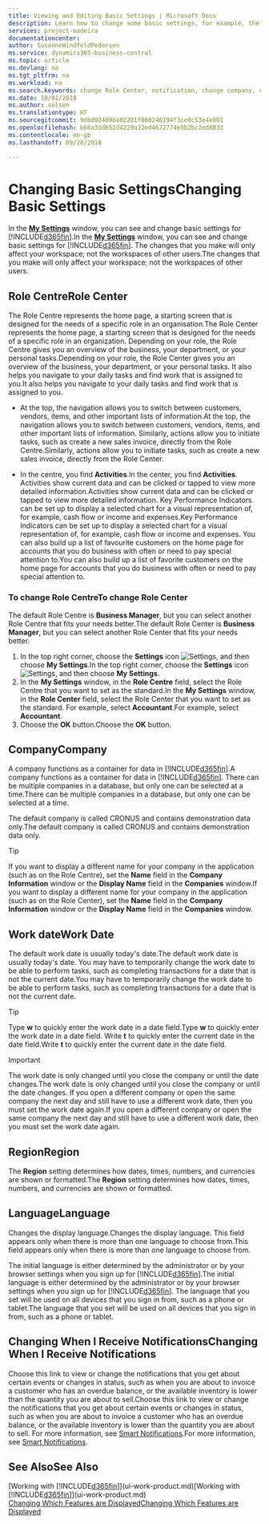 ```yaml
---
title: Viewing and Editing Basic Settings | Microsoft Docs
description: Learn how to change some basic settings, for example, the Role Centre, company, or the work date.
services: project-madeira
documentationcenter: 
author: SusanneWindfeldPedersen
ms.service: dynamics365-business-central
ms.topic: article
ms.devlang: na
ms.tgt_pltfrm: na
ms.workload: na
ms.search.keywords: change Role Center, notification, change company, change work date
ms.date: 10/01/2018
ms.author: solsen
ms.translationtype: HT
ms.sourcegitcommit: 9dbd92409ba02281f008246194f3ce0c53e4e001
ms.openlocfilehash: b66a33d652d4229a32ed4672774e5b2bc2ed8833
ms.contentlocale: en-gb
ms.lasthandoff: 09/28/2018

---
```

# <a name="changing-basic-settings"></a><span data-ttu-id="dc51f-103">Changing Basic Settings</span><span class="sxs-lookup"><span data-stu-id="dc51f-103">Changing Basic Settings</span></span>
<span data-ttu-id="dc51f-104">In the [**My Settings**](https://businesscentral.dynamics.com?page=9176 "Go directly to your user settings page in Business Central") window, you can see and change basic settings for [!INCLUDE[d365fin](includes/d365fin_md.md)].</span><span class="sxs-lookup"><span data-stu-id="dc51f-104">In the [**My Settings**](https://businesscentral.dynamics.com?page=9176 "Go directly to your user settings page in Business Central") window, you can see and change basic settings for [!INCLUDE[d365fin](includes/d365fin_md.md)].</span></span> <span data-ttu-id="dc51f-105">The changes that you make will only affect your workspace; not the workspaces of other users.</span><span class="sxs-lookup"><span data-stu-id="dc51f-105">The changes that you make will only affect your workspace; not the workspaces of other users.</span></span>  

## <a name="role-center"></a> <span data-ttu-id="dc51f-106">Role Centre</span><span class="sxs-lookup"><span data-stu-id="dc51f-106">Role Center</span></span>
<span data-ttu-id="dc51f-107">The Role Centre represents the home page, a starting screen that is designed for the needs of a specific role in an organisation.</span><span class="sxs-lookup"><span data-stu-id="dc51f-107">The Role Center represents the home page, a starting screen that is designed for the needs of a specific role in an organization.</span></span> <span data-ttu-id="dc51f-108">Depending on your role, the Role Centre gives you an overview of the business, your department, or your personal tasks.</span><span class="sxs-lookup"><span data-stu-id="dc51f-108">Depending on your role, the Role Center gives you an overview of the business, your department, or your personal tasks.</span></span> <span data-ttu-id="dc51f-109">It also helps you navigate to your daily tasks and find work that is assigned to you.</span><span class="sxs-lookup"><span data-stu-id="dc51f-109">It also helps you navigate to your daily tasks and find work that is assigned to you.</span></span>

-   <span data-ttu-id="dc51f-110">At the top, the navigation allows you to switch between customers, vendors, items, and other important lists of information.</span><span class="sxs-lookup"><span data-stu-id="dc51f-110">At the top, the navigation allows you to switch between customers, vendors, items, and other important lists of information.</span></span> <span data-ttu-id="dc51f-111">Similarly, actions allow you to initiate tasks, such as create a new sales invoice, directly from the Role Centre.</span><span class="sxs-lookup"><span data-stu-id="dc51f-111">Similarly, actions allow you to initiate tasks, such as create a new sales invoice, directly from the Role Center.</span></span>

-   <span data-ttu-id="dc51f-112">In the centre, you find **Activities**.</span><span class="sxs-lookup"><span data-stu-id="dc51f-112">In the center, you find **Activities**.</span></span> <span data-ttu-id="dc51f-113">Activities show current data and can be clicked or tapped to view more detailed information.</span><span class="sxs-lookup"><span data-stu-id="dc51f-113">Activities show current data and can be clicked or tapped to view more detailed information.</span></span> <span data-ttu-id="dc51f-114">Key Performance Indicators can be set up to display a selected chart for a visual representation of, for example, cash flow or income and expenses.</span><span class="sxs-lookup"><span data-stu-id="dc51f-114">Key Performance Indicators can be set up to display a selected chart for a visual representation of, for example, cash flow or income and expenses.</span></span> <span data-ttu-id="dc51f-115">You can also build up a list of favourite customers on the home page for accounts that you do business with often or need to pay special attention to.</span><span class="sxs-lookup"><span data-stu-id="dc51f-115">You can also build up a list of favorite customers on the home page for accounts that you do business with often or need to pay special attention to.</span></span>

### <a name="to-change-role-center"></a><span data-ttu-id="dc51f-116">To change Role Centre</span><span class="sxs-lookup"><span data-stu-id="dc51f-116">To change Role Center</span></span>
<span data-ttu-id="dc51f-117">The default Role Centre is **Business Manager**, but you can select another Role Centre that fits your needs better.</span><span class="sxs-lookup"><span data-stu-id="dc51f-117">The default Role Center is **Business Manager**, but you can select another Role Center that fits your needs better.</span></span>
1. <span data-ttu-id="dc51f-118">In the top right corner, choose the **Settings** icon ![Settings](media/ui-experience/settings_icon_small.png "Settings icon for role center"), and then choose **My Settings**.</span><span class="sxs-lookup"><span data-stu-id="dc51f-118">In the top right corner, choose the **Settings** icon ![Settings](media/ui-experience/settings_icon_small.png "Settings icon for role center"), and then choose **My Settings**.</span></span>
2. <span data-ttu-id="dc51f-119">In the **My Settings** window, in the **Role Centre** field, select the Role Centre that you want to set as the standard.</span><span class="sxs-lookup"><span data-stu-id="dc51f-119">In the **My Settings** window, in the **Role Center** field, select the Role Center that you want to set as the standard.</span></span> <span data-ttu-id="dc51f-120">For example, select **Accountant**.</span><span class="sxs-lookup"><span data-stu-id="dc51f-120">For example, select **Accountant**.</span></span>
3. <span data-ttu-id="dc51f-121">Choose the **OK** button.</span><span class="sxs-lookup"><span data-stu-id="dc51f-121">Choose the **OK** button.</span></span>

## <a name="company"></a><span data-ttu-id="dc51f-122">Company</span><span class="sxs-lookup"><span data-stu-id="dc51f-122">Company</span></span>
<span data-ttu-id="dc51f-123">A company functions as a container for data in [!INCLUDE[d365fin](includes/d365fin_md.md)].</span><span class="sxs-lookup"><span data-stu-id="dc51f-123">A company functions as a container for data in [!INCLUDE[d365fin](includes/d365fin_md.md)].</span></span> <span data-ttu-id="dc51f-124">There can be multiple companies in a database, but only one can be selected at a time.</span><span class="sxs-lookup"><span data-stu-id="dc51f-124">There can be multiple companies in a database, but only one can be selected at a time.</span></span>

<span data-ttu-id="dc51f-125">The default company is called CRONUS and contains demonstration data only.</span><span class="sxs-lookup"><span data-stu-id="dc51f-125">The default company is called CRONUS and contains demonstration data only.</span></span>

> [!TIP]  
>   <span data-ttu-id="dc51f-126">If you want to display a different name for your company in the application (such as on the Role Centre), set the **Name** field in the **Company Information** window or the **Display Name** field in the **Companies** window.</span><span class="sxs-lookup"><span data-stu-id="dc51f-126">If you want to display a different name for your company in the application (such as on the Role Center), set the **Name** field in the **Company Information** window or the **Display Name** field in the **Companies** window.</span></span>  

## <a name="work-date"></a><span data-ttu-id="dc51f-127">Work date</span><span class="sxs-lookup"><span data-stu-id="dc51f-127">Work Date</span></span>
<span data-ttu-id="dc51f-128">The default work date is usually today's date.</span><span class="sxs-lookup"><span data-stu-id="dc51f-128">The default work date is usually today's date.</span></span> <span data-ttu-id="dc51f-129">You may have to temporarily change the work date to be able to perform tasks, such as completing transactions for a date that is not the current date.</span><span class="sxs-lookup"><span data-stu-id="dc51f-129">You may have to temporarily change the work date to be able to perform tasks, such as completing transactions for a date that is not the current date.</span></span>

> [!TIP]  
>   <span data-ttu-id="dc51f-130">Type **w** to quickly enter the work date in a date field.</span><span class="sxs-lookup"><span data-stu-id="dc51f-130">Type **w** to quickly enter the work date in a date field.</span></span> <span data-ttu-id="dc51f-131">Write **t** to quickly enter the current date in the date field.</span><span class="sxs-lookup"><span data-stu-id="dc51f-131">Write **t** to quickly enter the current date in the date field.</span></span>

> [!IMPORTANT]  
>   <span data-ttu-id="dc51f-132">The work date is only changed until you close the company or until the date changes.</span><span class="sxs-lookup"><span data-stu-id="dc51f-132">The work date is only changed until you close the company or until the date changes.</span></span> <span data-ttu-id="dc51f-133">If you open a different company or open the same company the next day and still have to use a different work date, then you must set the work date again.</span><span class="sxs-lookup"><span data-stu-id="dc51f-133">If you open a different company or open the same company the next day and still have to use a different work date, then you must set the work date again.</span></span>

## <a name="region"></a> <span data-ttu-id="dc51f-134">Region</span><span class="sxs-lookup"><span data-stu-id="dc51f-134">Region</span></span>
<span data-ttu-id="dc51f-135">The **Region** setting determines how dates, times, numbers, and currencies are shown or formatted.</span><span class="sxs-lookup"><span data-stu-id="dc51f-135">The **Region** setting determines how dates, times, numbers, and currencies are shown or formatted.</span></span>   


## <a name="language"></a> <span data-ttu-id="dc51f-136">Language</span><span class="sxs-lookup"><span data-stu-id="dc51f-136">Language</span></span>
<span data-ttu-id="dc51f-137">Changes the display language.</span><span class="sxs-lookup"><span data-stu-id="dc51f-137">Changes the display language.</span></span> <span data-ttu-id="dc51f-138">This field appears only when there is more than one language to choose from.</span><span class="sxs-lookup"><span data-stu-id="dc51f-138">This field appears only when there is more than one language to choose from.</span></span> 

<span data-ttu-id="dc51f-139">The initial language is either determined by the administrator or by your browser settings when you sign up for [!INCLUDE[d365fin](includes/d365fin_md.md)].</span><span class="sxs-lookup"><span data-stu-id="dc51f-139">The initial language is either determined by the administrator or by your browser settings when you sign up for [!INCLUDE[d365fin](includes/d365fin_md.md)].</span></span> <span data-ttu-id="dc51f-140">The language that you set will be used on all devices that you sign in from, such as a phone or tablet.</span><span class="sxs-lookup"><span data-stu-id="dc51f-140">The language that you set will be used on all devices that you sign in from, such as a phone or tablet.</span></span>

## <a name="changing-when-i-receive-notifications"></a><span data-ttu-id="dc51f-141">Changing When I Receive Notifications</span><span class="sxs-lookup"><span data-stu-id="dc51f-141">Changing When I Receive Notifications</span></span>
<span data-ttu-id="dc51f-142">Choose this link to view or change the notifications that you get about certain events or changes in status, such as when you are about to invoice a customer who has an overdue balance, or the available inventory is lower than the quantity you are about to sell.</span><span class="sxs-lookup"><span data-stu-id="dc51f-142">Choose this link to view or change the notifications that you get about certain events or changes in status, such as when you are about to invoice a customer who has an overdue balance, or the available inventory is lower than the quantity you are about to sell.</span></span> <span data-ttu-id="dc51f-143">For more information, see [Smart Notifications](ui-smart-notifications.md).</span><span class="sxs-lookup"><span data-stu-id="dc51f-143">For more information, see [Smart Notifications](ui-smart-notifications.md).</span></span>

## <a name="see-also"></a><span data-ttu-id="dc51f-144">See Also</span><span class="sxs-lookup"><span data-stu-id="dc51f-144">See Also</span></span>
<span data-ttu-id="dc51f-145">[Working with [!INCLUDE[d365fin](includes/d365fin_md.md)]](ui-work-product.md)</span><span class="sxs-lookup"><span data-stu-id="dc51f-145">[Working with [!INCLUDE[d365fin](includes/d365fin_md.md)]](ui-work-product.md)</span></span>  
[<span data-ttu-id="dc51f-146">Changing Which Features are Displayed</span><span class="sxs-lookup"><span data-stu-id="dc51f-146">Changing Which Features are Displayed</span></span>](ui-experiences.md)  


